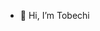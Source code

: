 - 👋 Hi, I’m Tobechi


<!---
tobechinw/tobechinw is a ✨ special ✨ repository because its `README.md` (this file) appears on your GitHub profile.
You can click the Preview link to take a look at your changes.
--->
